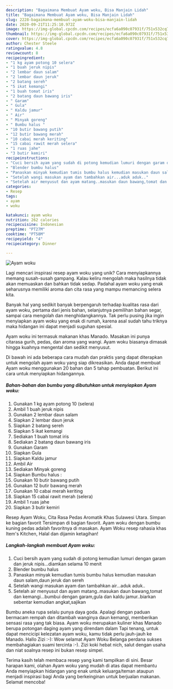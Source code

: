 ```yaml
---
description: "Bagaimana Membuat Ayam woku, Bisa Manjain Lidah"
title: "Bagaimana Membuat Ayam woku, Bisa Manjain Lidah"
slug: 2228-bagaimana-membuat-ayam-woku-bisa-manjain-lidah
date: 2020-09-21T11:25:10.972Z
image: https://img-global.cpcdn.com/recipes/ecfa6a090c07931f/751x532cq70/ayam-woku-foto-resep-utama.jpg
thumbnail: https://img-global.cpcdn.com/recipes/ecfa6a090c07931f/751x532cq70/ayam-woku-foto-resep-utama.jpg
cover: https://img-global.cpcdn.com/recipes/ecfa6a090c07931f/751x532cq70/ayam-woku-foto-resep-utama.jpg
author: Chester Steele
ratingvalue: 4.8
reviewcount: 8
recipeingredient:
- "1 kg ayam potong 10 selera"
- "1 buah jeruk nipis"
- "2 lembar daun salam"
- "2 lembar daun jeruk"
- "2 batang sereh"
- "5 ikat kemangi"
- "1 buah tomat iris"
- "2 batang daun bawang iris"
- " Garam"
- " Gula"
- " Kaldu jamur"
- " Air"
- " Minyak goreng"
- " Bumbu halus "
- "10 butir bawang putih"
- "12 butir bawang merah"
- "10 cabai merah keriting"
- "15 cabai rawit merah selera"
- "1 ruas jahe"
- "3 butir kemiri"
recipeinstructions:
- "Cuci bersih ayam yang sudah di potong kemudian lumuri dengan garam dan jeruk nipis...diamkan selama 10 menit"
- "Blender bumbu halus"
- "Panaskan minyak kemudian tumis bumbu halus kemudian masukan daun salam,daun jeruk dan sereh"
- "Setelah wangi masukan ayam dan tambahkan air...aduk aduk.."
- "Setelah air menyusut dan ayam matang..masukan daun bawang,tomat dan kemangi...bumbui dengan garam,gula dan kaldu jamur..biarkan sebentar kemudian angkat,sajikan"
categories:
- Resep
tags:
- ayam
- woku

katakunci: ayam woku 
nutrition: 262 calories
recipecuisine: Indonesian
preptime: "PT27M"
cooktime: "PT58M"
recipeyield: "4"
recipecategory: Dinner

---
```



![Ayam woku](https://img-global.cpcdn.com/recipes/ecfa6a090c07931f/751x532cq70/ayam-woku-foto-resep-utama.jpg)

Lagi mencari inspirasi resep ayam woku yang unik? Cara menyiapkannya memang susah-susah gampang. Kalau keliru mengolah maka hasilnya tidak akan memuaskan dan bahkan tidak sedap. Padahal ayam woku yang enak seharusnya memiliki aroma dan cita rasa yang mampu memancing selera kita.

Banyak hal yang sedikit banyak berpengaruh terhadap kualitas rasa dari ayam woku, pertama dari jenis bahan, selanjutnya pemilihan bahan segar, sampai cara mengolah dan menghidangkannya. Tak perlu pusing jika ingin menyiapkan ayam woku yang enak di rumah, karena asal sudah tahu triknya maka hidangan ini dapat menjadi suguhan spesial.

Ayam woku ini termasuk makanan khas Manado. Masakan ini punya citarasa gurih, pedas, dan aroma yang wangi. Ayam woku biasanya dimasak hingga kuahnya mengental dan sedikit menyusut.


Di bawah ini ada beberapa cara mudah dan praktis yang dapat diterapkan untuk mengolah ayam woku yang siap dikreasikan. Anda dapat membuat Ayam woku menggunakan 20 bahan dan 5 tahap pembuatan. Berikut ini cara untuk menyiapkan hidangannya.

<!--inarticleads1-->

##### Bahan-bahan dan bumbu yang dibutuhkan untuk menyiapkan Ayam woku:

1. Gunakan 1 kg ayam potong 10 (selera)
1. Ambil 1 buah jeruk nipis
1. Gunakan 2 lembar daun salam
1. Siapkan 2 lembar daun jeruk
1. Siapkan 2 batang sereh
1. Siapkan 5 ikat kemangi
1. Sediakan 1 buah tomat iris
1. Sediakan 2 batang daun bawang iris
1. Gunakan  Garam
1. Siapkan  Gula
1. Siapkan  Kaldu jamur
1. Ambil  Air
1. Sediakan  Minyak goreng
1. Siapkan  Bumbu halus :
1. Gunakan 10 butir bawang putih
1. Gunakan 12 butir bawang merah
1. Gunakan 10 cabai merah keriting
1. Siapkan 15 cabai rawit merah (selera)
1. Ambil 1 ruas jahe
1. Siapkan 3 butir kemiri


Resep Ayam Woku, Cita Rasa Pedas Aromatik Khas Sulawesi Utara. Simpan ke bagian favorit Tersimpan di bagian favorit. Ayam woku dengan bumbu kuning pedas adalah favoritnya di masakan. Ayam Woku resep rahasia khas Item&#39;s Kitchen, Halal dan dijamin ketagihan! 

<!--inarticleads2-->

##### Langkah-langkah membuat Ayam woku:

1. Cuci bersih ayam yang sudah di potong kemudian lumuri dengan garam dan jeruk nipis...diamkan selama 10 menit
1. Blender bumbu halus
1. Panaskan minyak kemudian tumis bumbu halus kemudian masukan daun salam,daun jeruk dan sereh
1. Setelah wangi masukan ayam dan tambahkan air...aduk aduk..
1. Setelah air menyusut dan ayam matang..masukan daun bawang,tomat dan kemangi...bumbui dengan garam,gula dan kaldu jamur..biarkan sebentar kemudian angkat,sajikan


Bumbu aneka rupa selalu punya daya goda. Apalagi dengan paduan bermacam rempah dan ditambah wanginya daun kemangi, memberikan sensasi rasa yang tak biasa. Ayam woku merupakan kuliner khas Manado berupa potongan daging ayam yang direndam dalam Tapi tenang, untuk dapat mencicipi kelezatan ayam woku, kamu tidak perlu jauh-jauh ke Manado. Hallo Zizi :-): Wow selamat Ayam Woku Belanga perdana sukses membahagiakan suami tercinta :-). Zizi koki hebat nich, salut dengan usaha dan niat soalnya resep ini bukan resep simpel. 

Terima kasih telah membaca resep yang kami tampilkan di sini. Besar harapan kami, olahan Ayam woku yang mudah di atas dapat membantu Anda menyiapkan hidangan yang enak untuk keluarga/teman ataupun menjadi inspirasi bagi Anda yang berkeinginan untuk berjualan makanan. Selamat mencoba!
